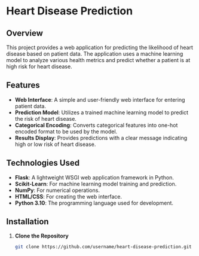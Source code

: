 # Heart Disease Prediction

## Overview

This project provides a web application for predicting the likelihood of heart disease based on patient data. The application uses a machine learning model to analyze various health metrics and predict whether a patient is at high risk for heart disease.

## Features

- **Web Interface**: A simple and user-friendly web interface for entering patient data.
- **Prediction Model**: Utilizes a trained machine learning model to predict the risk of heart disease.
- **Categorical Encoding**: Converts categorical features into one-hot encoded format to be used by the model.
- **Results Display**: Provides predictions with a clear message indicating high or low risk of heart disease.

## Technologies Used

- **Flask**: A lightweight WSGI web application framework in Python.
- **Scikit-Learn**: For machine learning model training and prediction.
- **NumPy**: For numerical operations.
- **HTML/CSS**: For creating the web interface.
- **Python 3.10**: The programming language used for development.

## Installation

1. **Clone the Repository**
   ```bash
   git clone https://github.com/username/heart-disease-prediction.git
